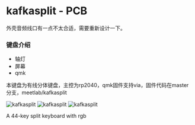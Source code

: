 # kafkasplit - PCB
外壳音频线口有一点不太合适，需要重新设计一下。
### 键盘介绍
+ 轴灯
+ 屏幕
+ qmk

本键盘为有线分体键盘，主控为rp2040，qmk固件支持via，固件代码在master分支，meetlab/kafkasplit

![kafkasplit](https://i.imgur.com/fqxZGeHh.jpg)
![kafkasplit](https://imgur.com/FH3ybuTh.jpg)
![kafkasplit](https://imgur.com/Am6FA9c.jpg)

A 44-key split keyboard with rgb